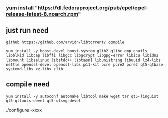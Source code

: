 ### yum install "https://dl.fedoraproject.org/pub/epel/epel-release-latest-8.noarch.rpm"

## just run need
```
github https://github.com/arvidn/libtorrent/ compile

yum install -y boost-devel boost-system glib2 glibc gmp gnutls libblkid libcap libffi libgcc libgcrypt libgpg-error libicu libidn2 libmount libselinux libstdc++ libtasn1 libunistring libuuid lz4-libs nettle openssl-devel openssl-libs p11-kit pcre pcre2 pcre2 qt5-qtbase systemd-libs xz-libs zlib
```

## compile need
```
yum install -y autoconf automake libtool make wget tar qt5-linguist qt5-qttools-devel qt5-qtsvg-devel
```

./configure -xxxx